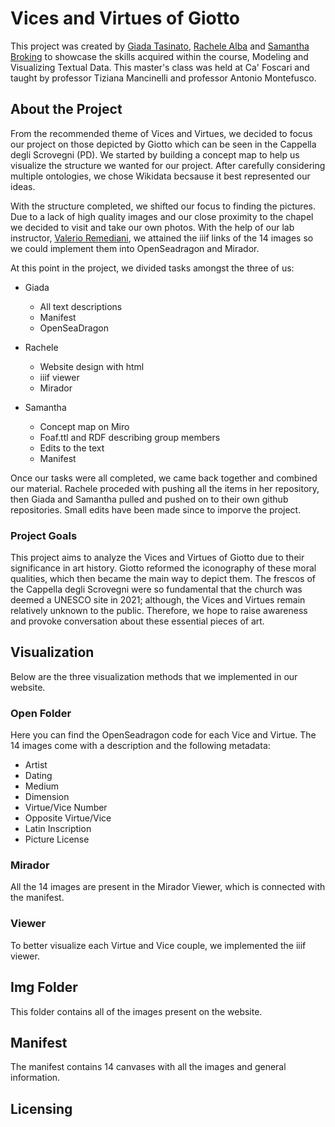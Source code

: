 # Vices and Virtues of Giotto 

This project was created by [Giada Tasinato](https://github.com/giadatasinato04?tab=repositories), [Rachele Alba](https://github.com/rachelealba96?tab=repositories) and [Samantha Broking](https://github.com/samanthabroking?tab=repositories) to showcase the skills acquired within the course, Modeling and Visualizing Textual Data. This master's class was held at Ca' Foscari and taught by professor Tiziana Mancinelli and professor Antonio Montefusco.

## About the Project
From the recommended theme of Vices and Virtues, we decided to focus our project on those depicted by Giotto which can be seen in the Cappella degli Scrovegni (PD). We started by building a concept map to help us visualize the structure we wanted for our project. After carefully considering multiple ontologies, we chose Wikidata becsause it best represented our ideas.

With the structure completed, we shifted our focus to finding the pictures. Due to a lack of high quality images and our close proximity to the chapel we decided to visit and take our own photos. With the help of our lab instructor, [Valerio Remediani](https://github.com/VRemediani), we attained the iiif links of the 14 images so we could implement them into OpenSeadragon and Mirador. 

At this point in the project, we divided tasks amongst the three of us: 
- Giada
  - All text descriptions 
  - Manifest 
  - OpenSeaDragon

- Rachele 
  - Website design with html 
  - iiif viewer 
  - Mirador 

- Samantha 
  - Concept map on Miro  
  - Foaf.ttl and RDF describing group members 
  - Edits to the text 
  - Manifest 

Once our tasks were all completed, we came back together and combined our material. Rachele proceded with pushing all the items in her repository, then Giada and Samantha pulled and pushed on to their own github repositories. Small edits have been made since to imporve the project. 

### Project Goals

This project aims to analyze the Vices and Virtues of Giotto due to their significance in art history. Giotto reformed the iconography of these moral qualities, which then became the main way to depict them. The frescos of the Cappella degli Scrovegni were so fundamental that the church was deemed a UNESCO site in 2021; although, the Vices and Virtues remain relatively unknown to the public. Therefore, we hope to raise awareness and provoke conversation about these essential pieces of art.

## Visualization 

Below are the three visualization methods that we implemented in our website. 

### Open Folder 

Here you can find the OpenSeadragon code for each Vice and Virtue. The 14 images come with a description and the following metadata: 
- Artist 
- Dating 
- Medium 
- Dimension 
- Virtue/Vice Number 
- Opposite Virtue/Vice 
- Latin Inscription 
- Picture License 

### Mirador 

All the 14 images are present in the Mirador Viewer, which is connected with the manifest. 

### Viewer 

To better visualize each Virtue and Vice couple, we implemented the iiif viewer. 

## Img Folder 

This folder contains all of the images present on the website. 

## Manifest 

The manifest contains 14 canvases with all the images and general information.

## Licensing 



